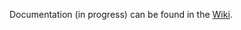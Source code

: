 Documentation (in progress) can be found in the [Wiki](https://github.com/gcsosso/HIN/wiki/HIN-STRUCTURE).
